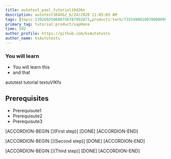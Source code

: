 ```yaml
---
title: autotest_pool_tutorial10d26n
description: autotest3K4XGz_6/24/2020 11:05:03 AM
tags: [topic:139269250608756787992873,products:tech/73554900100700000996,tutorial:experience/advanced]
primary_tag: tutorial:product/sapHana
time: 592
author_profile: https://github.com/ksAutotests
author_name: ksAutotests
---
```

### You will learn
- You will learn this
- and that

autotest tutorial textuVIKfx

## Prerequisites
- Prerequisute1
- Prerequisute2
- Prerequisute3

[ACCORDION-BEGIN [](First step)]
[DONE]
[ACCORDION-END]

[ACCORDION-BEGIN [](Second step)]
[DONE]
[ACCORDION-END]

[ACCORDION-BEGIN [](Third step)]
[DONE]
[ACCORDION-END]

